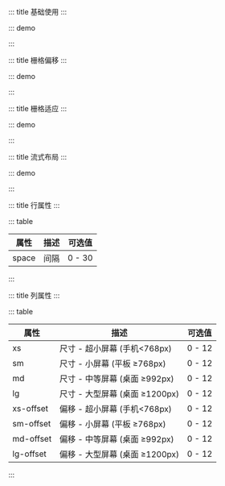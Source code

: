 ::: title 基础使用
:::

::: demo

<template>
  <lay-row space="10">
     <lay-col md="6"><div class="grid-demo">1</div></lay-col>
     <lay-col md="6"><div class="grid-demo grid-demo-bg1">2</div></lay-col>
     <lay-col md="3"><div class="grid-demo">3</div></lay-col>
     <lay-col md="3"><div class="grid-demo grid-demo-bg1">4</div></lay-col>
     <lay-col md="3"><div class="grid-demo">5</div></lay-col>
     <lay-col md="3"><div class="grid-demo grid-demo-bg1">6</div></lay-col>
  </lay-row>
</template>

<script>
import { ref } from 'vue'

export default {
  setup() {
    return {
    }
  }
}
</script>

<style>
.grid-demo-bg1 {
    background-color: #63BA79;
}
.grid-demo {
    padding: 10px;
    line-height: 50px;
    border-radius: 2px;
    text-align: center;
    background-color: #79C48C;
    color: #fff;
}
</style>

:::

::: title 栅格偏移
:::

::: demo

<template>
  <lay-row space="10">
     <lay-col md="6"><div class="grid-demo">1</div></lay-col>
     <lay-col md="3" mdOffset="3"><div class="grid-demo grid-demo-bg1">2</div></lay-col>
  </lay-row>
</template>

<script>
import { ref } from 'vue'

export default {
  setup() {
    return {
    }
  }
}
</script>

<style>
.grid-demo-bg1 {
    background-color: #63BA79;
}
.grid-demo {
    padding: 10px;
    line-height: 50px;
    border-radius: 2px;
    text-align: center;
    background-color: #79C48C;
    color: #fff;
}
</style>

:::

::: title 栅格适应
:::

::: demo

<template>
  <lay-row space="10">
     <lay-col md="6" sm="6" xs="12"><div class="grid-demo">1</div></lay-col>
     <lay-col md="6" sm="6" xs="12"><div class="grid-demo grid-demo-bg1">2</div></lay-col>
  </lay-row>
</template>

<script>
import { ref } from 'vue'

export default {
  setup() {
    return {
    }
  }
}
</script>

:::

::: title 流式布局
:::

::: demo

<template>
  <lay-container fluid>
    <lay-row space="10">
      <lay-col md="2" sm="6" xs="12"><div class="grid-demo">1</div></lay-col>
      <lay-col md="2" sm="6" xs="12"><div class="grid-demo grid-demo-bg1">2</div></lay-col>
      <lay-col md="2" sm="6" xs="12"><div class="grid-demo">3</div></lay-col>
      <lay-col md="2" sm="6" xs="12"><div class="grid-demo grid-demo-bg1">4</div></lay-col>
      <lay-col md="2" sm="6" xs="12"><div class="grid-demo">5</div></lay-col>
      <lay-col md="2" sm="6" xs="12"><div class="grid-demo grid-demo-bg1">6</div></lay-col>
    </lay-row>
  </lay-container>
</template>

<script>
import { ref } from 'vue'

export default {
  setup() {
    return {
    }
  }
}
</script>

:::

::: title 行属性
:::

::: table

| 属性  | 描述 | 可选值 |
| ----- | ---- | ------ |
| space | 间隔 | 0 - 30 |

:::

::: title 列属性
:::

::: table

| 属性      | 描述                           | 可选值 |
| --------- | ------------------------------ | ------ |
| xs        | 尺寸 - 超小屏幕 (手机<768px)   | 0 - 12 |
| sm        | 尺寸 - 小屏幕 (平板 ≥768px)    | 0 - 12 |
| md        | 尺寸 - 中等屏幕 (桌面 ≥992px)  | 0 - 12 |
| lg        | 尺寸 - 大型屏幕 (桌面 ≥1200px) | 0 - 12 |
| xs-offset | 偏移 - 超小屏幕 (手机<768px)   | 0 - 12 |
| sm-offset | 偏移 - 小屏幕 (平板 ≥768px)    | 0 - 12 |
| md-offset | 偏移 - 中等屏幕 (桌面 ≥992px)  | 0 - 12 |
| lg-offset | 偏移 - 大型屏幕 (桌面 ≥1200px) | 0 - 12 |

:::